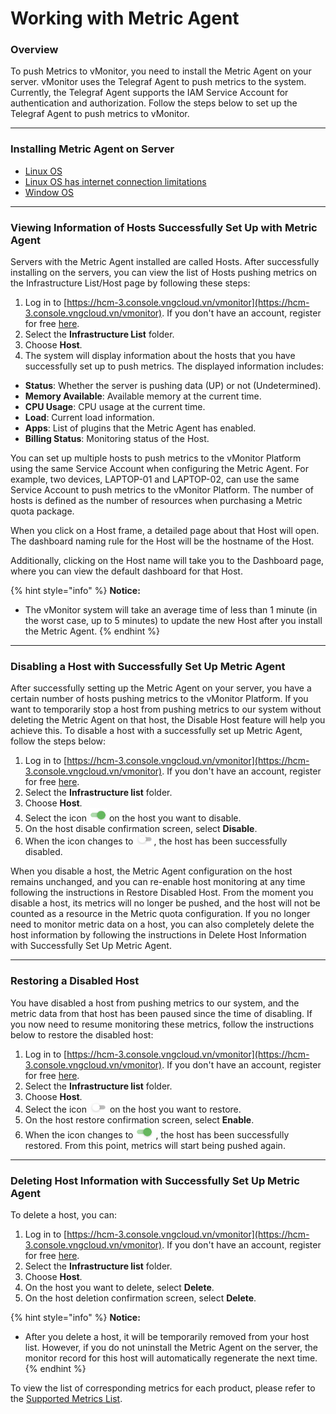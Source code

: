 # Working with Metric Agent

### Overview

To push Metrics to vMonitor, you need to install the Metric Agent on your server. vMonitor uses the Telegraf Agent to push metrics to the system. Currently, the Telegraf Agent supports the IAM Service Account for authentication and authorization. Follow the steps below to set up the Telegraf Agent to push metrics to vMonitor.

***

### Installing Metric Agent on Server

* [Linux OS](cai-dat-metric-agent-tren-server/linux-os.md)
* [Linux OS has internet connection limitations](cai-dat-metric-agent-tren-server/linux-os-co-gioi-han-ket-noi-internet.md)
* [Window OS](cai-dat-metric-agent-tren-server/window-os.md)

***

### Viewing Information of Hosts Successfully Set Up with Metric Agent

Servers with the Metric Agent installed are called Hosts. After successfully installing on the servers, you can view the list of Hosts pushing metrics on the Infrastructure List/Host page by following these steps:

1. Log in to [https://hcm-3.console.vngcloud.vn/vmonitor](https://hcm-3.console.vngcloud.vn/vmonitor). If you don't have an account, register for free [here](https://register.vngcloud.vn/signup).
2. Select the **Infrastructure List** folder.
3. Choose **Host**.
4. The system will display information about the hosts that you have successfully set up to push metrics. The displayed information includes:

* **Status**: Whether the server is pushing data (UP) or not (Undetermined).
* **Memory Available**: Available memory at the current time.
* **CPU Usage**: CPU usage at the current time.
* **Load**: Current load information.
* **Apps**: List of plugins that the Metric Agent has enabled.
* **Billing Status**: Monitoring status of the Host.

You can set up multiple hosts to push metrics to the vMonitor Platform using the same Service Account when configuring the Metric Agent. For example, two devices, LAPTOP-01 and LAPTOP-02, can use the same Service Account to push metrics to the vMonitor Platform. The number of hosts is defined as the number of resources when purchasing a Metric quota package.

When you click on a Host frame, a detailed page about that Host will open. The dashboard naming rule for the Host will be the hostname of the Host.

Additionally, clicking on the Host name will take you to the Dashboard page, where you can view the default dashboard for that Host.

{% hint style="info" %}
**Notice:**

* The vMonitor system will take an average time of less than 1 minute (in the worst case, up to 5 minutes) to update the new Host after you install the Metric Agent.
{% endhint %}

***

### Disabling a Host with Successfully Set Up Metric Agent

After successfully setting up the Metric Agent on your server, you have a certain number of hosts pushing metrics to the vMonitor Platform. If you want to temporarily stop a host from pushing metrics to our system without deleting the Metric Agent on that host, the Disable Host feature will help you achieve this. To disable a host with a successfully set up Metric Agent, follow the steps below:

1. Log in to [https://hcm-3.console.vngcloud.vn/vmonitor](https://hcm-3.console.vngcloud.vn/vmonitor). If you don't have an account, register for free [here](https://hcm-3.console.vngcloud.vn/vmonitor).
2. Select the **Infrastructure list** folder.
3. Choose **Host**.
4. Select the icon  ![](<../../../../.gitbook/assets/image (4) (1) (1) (1) (1) (1) (1) (1) (1) (1) (1) (1) (1) (1) (1).png>)  on the host you want to disable.
5. On the host disable confirmation screen, select **Disable**.
6. When the icon changes to ![](<../../../../.gitbook/assets/image (1) (1) (1) (1) (1) (1) (1) (1) (1) (1) (1) (1) (1) (1) (1) (1) (1) (1) (1) (1) (1) (1) (1) (1).png>), the host has been successfully disabled.

When you disable a host, the Metric Agent configuration on the host remains unchanged, and you can re-enable host monitoring at any time following the instructions in Restore Disabled Host. From the moment you disable a host, its metrics will no longer be pushed, and the host will not be counted as a resource in the Metric quota configuration. If you no longer need to monitor metric data on a host, you can also completely delete the host information by following the instructions in Delete Host Information with Successfully Set Up Metric Agent.

***

### Restoring a Disabled Host

You have disabled a host from pushing metrics to our system, and the metric data from that host has been paused since the time of disabling. If you now need to resume monitoring these metrics, follow the instructions below to restore the disabled host:

1. Log in to [https://hcm-3.console.vngcloud.vn/vmonitor](https://hcm-3.console.vngcloud.vn/vmonitor). If you don't have an account, register for free [here](https://hcm-3.console.vngcloud.vn/vmonitor).
2. Select the **Infrastructure list** folder.
3. Choose **Host**.
4. Select the icon ![](<../../../../.gitbook/assets/image (1) (1) (1) (1) (1) (1) (1) (1) (1) (1) (1) (1) (1) (1) (1) (1) (1) (1) (1) (1) (1) (1) (1) (1).png>) on the host you want to restore.
5. On the host restore confirmation screen, select **Enable**.
6. When the icon changes to  ![](<../../../../.gitbook/assets/image (4) (1) (1) (1) (1) (1) (1) (1) (1) (1) (1) (1) (1) (1) (1).png>)  , the host has been successfully restored. From this point, metrics will start being pushed again.

***

### Deleting Host Information with Successfully Set Up Metric Agent

To delete a host, you can:

1. Log in to [https://hcm-3.console.vngcloud.vn/vmonitor](https://hcm-3.console.vngcloud.vn/vmonitor). If you don't have an account, register for free [here](https://register.vngcloud.vn/signup).
2. Select the **Infrastructure list** folder.
3. Choose **Host**.
4. On the host you want to delete, select **Delete**.
5. On the host deletion confirmation screen, select **Delete**.

{% hint style="info" %}
**Notice:**

* After you delete a host, it will be temporarily removed from your host list. However, if you do not uninstall the Metric Agent on the server, the monitor record for this host will automatically regenerate the next time.
{% endhint %}

To view the list of corresponding metrics for each product, please refer to the [Supported Metrics List](../danh-sach-metrics-ho-tro/).
